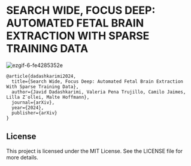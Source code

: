 # SEARCH WIDE, FOCUS DEEP: AUTOMATED FETAL BRAIN EXTRACTION WITH SPARSE TRAINING DATA

![ezgif-6-fe4285352e](https://github.com/user-attachments/assets/7a1f32f7-c955-4a16-9dee-49ac0a1d1315)


```
@article{dadashkarimi2024,
  title={Search Wide, Focus Deep: Automated Fetal Brain Extraction With Sparse Training Data},
  author={Javid Dadashkarimi, Valeria Pena Trujillo, Camilo Jaimes, Lilla Z¨ollei, Malte Hoffmann},
  journal={arXiv},
  year={2024},
  publisher={arXiv}
}
```

## License
This project is licensed under the MIT License. See the LICENSE file for more details.

